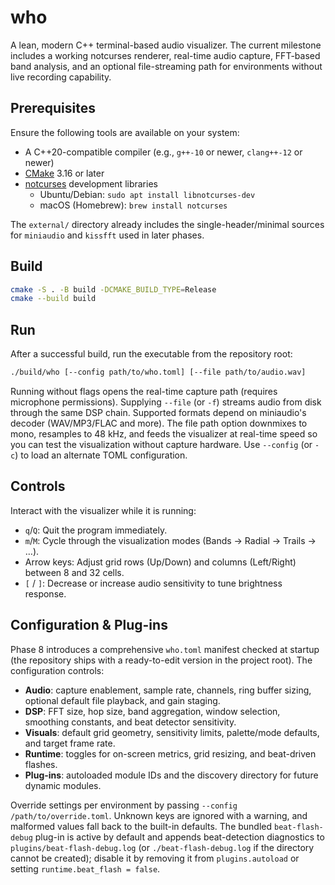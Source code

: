 # who

A lean, modern C++ terminal-based audio visualizer. The current milestone includes a working notcurses renderer, real-time audio capture, FFT-based band analysis, and an optional file-streaming path for environments without live recording capability.

## Prerequisites

Ensure the following tools are available on your system:

- A C++20-compatible compiler (e.g., `g++-10` or newer, `clang++-12` or newer)
- [CMake](https://cmake.org/) 3.16 or later
- [notcurses](https://github.com/dankamongmen/notcurses) development libraries
  - Ubuntu/Debian: `sudo apt install libnotcurses-dev`
  - macOS (Homebrew): `brew install notcurses`

The `external/` directory already includes the single-header/minimal sources for `miniaudio` and `kissfft` used in later phases.

## Build

```bash
cmake -S . -B build -DCMAKE_BUILD_TYPE=Release
cmake --build build
```

## Run

After a successful build, run the executable from the repository root:

```bash
./build/who [--config path/to/who.toml] [--file path/to/audio.wav]
```

Running without flags opens the real-time capture path (requires microphone permissions). Supplying `--file` (or `-f`) streams audio from disk through the same DSP chain. Supported formats depend on miniaudio's decoder (WAV/MP3/FLAC and more). The file path option downmixes to mono, resamples to 48 kHz, and feeds the visualizer at real-time speed so you can test the visualization without capture hardware. Use `--config` (or `-c`) to load an alternate TOML configuration.

## Controls

Interact with the visualizer while it is running:

- `q`/`Q`: Quit the program immediately.
- `m`/`M`: Cycle through the visualization modes (Bands → Radial → Trails → …).
- Arrow keys: Adjust grid rows (Up/Down) and columns (Left/Right) between 8 and 32 cells.
- `[` / `]`: Decrease or increase audio sensitivity to tune brightness response.

## Configuration & Plug-ins

Phase 8 introduces a comprehensive `who.toml` manifest checked at startup (the repository ships with a ready-to-edit version in the project root). The configuration controls:

- **Audio**: capture enablement, sample rate, channels, ring buffer sizing, optional default file playback, and gain staging.
- **DSP**: FFT size, hop size, band aggregation, window selection, smoothing constants, and beat detector sensitivity.
- **Visuals**: default grid geometry, sensitivity limits, palette/mode defaults, and target frame rate.
- **Runtime**: toggles for on-screen metrics, grid resizing, and beat-driven flashes.
- **Plug-ins**: autoloaded module IDs and the discovery directory for future dynamic modules.

Override settings per environment by passing `--config /path/to/override.toml`. Unknown keys are ignored with a warning, and malformed values fall back to the built-in defaults. The bundled `beat-flash-debug` plug-in is active by default and appends beat-detection diagnostics to `plugins/beat-flash-debug.log` (or `./beat-flash-debug.log` if the directory cannot be created); disable it by removing it from `plugins.autoload` or setting `runtime.beat_flash = false`.
